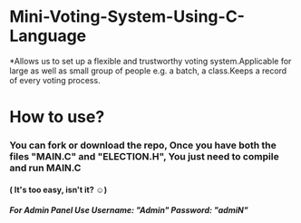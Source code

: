 # Mini-Voting-System-Using-C-Language
*Allows us to set up a flexible and trustworthy voting system.Applicable for large as well as small group of people e.g. a batch, a class.Keeps a record of  every voting process.

# How to use?
### You can fork or download the repo, Once you have both the files "MAIN.C" and "ELECTION.H", You just need to compile and run MAIN.C
#### ( It's too easy, isn't it? ☺)
##### For Admin Panel Use Username: "Admin" Password: "admiN"

